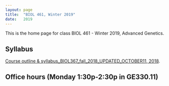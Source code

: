 ```yaml
---
layout: page
title:  "BIOL 461, Winter 2019"
date:   2019
---
```

This is the home page for class BIOL 461 - Winter 2019, Advanced Genetics.

## Syllabus
[Course outline & syllabus_BIOL367_fall_2018_UPDATED_OCTOBER11, 2018](). 

## Office hours (Monday 1:30p-2:30p in GE330.11)

